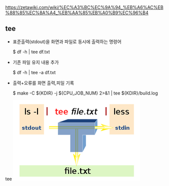 https://zetawiki.com/wiki/%EC%A3%BC%EC%9A%94_%EB%A6%AC%EB%88%85%EC%8A%A4_%EB%AA%85%EB%A0%B9%EC%96%B4

tee
---

-	표준출력(stdout)을 화면과 파일로 동시에 출력하는 명령어

	$ df -h | tee df.txt

-	기존 파일 유지 내용 추가

	$ df -h | tee -a df.txt

-	출력+오류를 화면 출력,피일 기록

	$ make -C ${KDIR} -j ${CPU_JOB_NUM} 2>&1 | tee ${KDIR}/build.log

tee ![tee](./tee.png)
